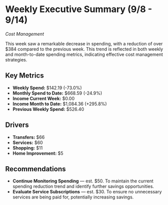# Weekly Executive Summary (9/8 - 9/14)
*Cost Management*

This week saw a remarkable decrease in spending, with a reduction of over $384 compared to the previous week. This trend is reflected in both weekly and month-to-date spending metrics, indicating effective cost management strategies.

## Key Metrics
- **Weekly Spend:** $142.19 (-73.0%)
- **Monthly Spend to Date:** $668.59 (-24.9%)
- **Income Current Week:** $0.00
- **Income Month to Date:** $1,084.36 (+295.8%)
- **Previous Weekly Spend:** $526.40

## Drivers
- **Transfers:** $66
- **Services:** $60
- **Shopping:** $11
- **Home Improvement:** $5

## Recommendations
- **Continue Monitoring Spending** — est. $50. To maintain the current spending reduction trend and identify further savings opportunities.
- **Evaluate Service Subscriptions** — est. $30. To ensure no unnecessary services are being paid for, potentially increasing savings.
